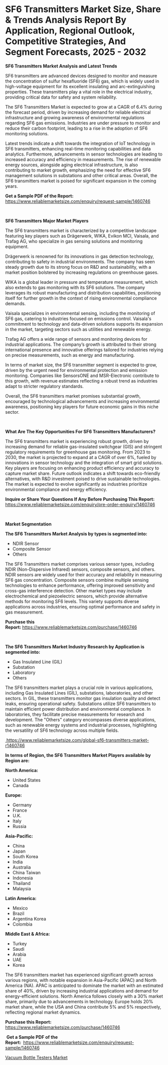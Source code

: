<p><h1>SF6 Transmitters Market Size, Share & Trends Analysis Report By Application, Regional Outlook, Competitive Strategies, And Segment Forecasts, 2025 - 2032</h1></p><p><strong>SF6 Transmitters Market Analysis and Latest Trends</strong></p>
<p><p>SF6 transmitters are advanced devices designed to monitor and measure the concentration of sulfur hexafluoride (SF6) gas, which is widely used in high-voltage equipment for its excellent insulating and arc-extinguishing properties. These transmitters play a vital role in the electrical industry, providing critical data for safety and system reliability.</p><p>The SF6 Transmitters Market is expected to grow at a CAGR of 6.4% during the forecast period, driven by increasing demand for reliable electrical infrastructure and growing awareness of environmental regulations regarding SF6 gas emissions. Industries are under pressure to monitor and reduce their carbon footprint, leading to a rise in the adoption of SF6 monitoring solutions.</p><p>Latest trends indicate a shift towards the integration of IoT technology in SF6 transmitters, enhancing real-time monitoring capabilities and data analytics. Furthermore, advancements in sensor technologies are leading to increased accuracy and efficiency in measurements. The rise of renewable energy sources, alongside aging electrical infrastructure, is also contributing to market growth, emphasizing the need for effective SF6 management solutions in substations and other critical areas. Overall, the SF6 transmitters market is poised for significant expansion in the coming years.</p></p>
<p><strong>Get a Sample PDF of the Report:&nbsp;</strong> <a href="https://www.reliablemarketsize.com/enquiry/request-sample/1460746?utm_campaign=2747&utm_medium=2&utm_source=Github&utm_content=ia&utm_term=24032025&utm_id=sf6-transmitters">https://www.reliablemarketsize.com/enquiry/request-sample/1460746</a></p>
<p>&nbsp;</p>
<p><strong>SF6 Transmitters Major Market Players</strong></p>
<p><p>The SF6 transmitters market is characterized by a competitive landscape featuring key players such as Drägerwerk, WIKA, Evikon MCI, Vaisala, and Trafag AG, who specialize in gas sensing solutions and monitoring equipment. </p><p>Drägerwerk is renowned for its innovations in gas detection technology, contributing to safety in industrial environments. The company has seen steady growth due to its strong focus on R&D and sustainability, with a market position bolstered by increasing regulations on greenhouse gases.</p><p>WIKA is a global leader in pressure and temperature measurement, which also extends to gas monitoring with its SF6 solutions. The company leverages its robust manufacturing and distribution capabilities, positioning itself for further growth in the context of rising environmental compliance demands.</p><p>Vaisala specializes in environmental sensing, including the monitoring of SF6 gas, catering to industries focused on emissions control. Vaisala's commitment to technology and data-driven solutions supports its expansion in the market, targeting sectors such as utilities and renewable energy.</p><p>Trafag AG offers a wide range of sensors and monitoring devices for industrial applications. The company’s growth is attributed to their strong international presence and innovative offerings tailored for industries relying on precise measurements, such as energy and manufacturing.</p><p>In terms of market size, the SF6 transmitter segment is expected to grow, driven by the urgent need for environmental protection and emission monitoring. Companies like SensorsONE and MSR-Electronic contribute to this growth, with revenue estimates reflecting a robust trend as industries adapt to stricter regulatory standards.</p><p>Overall, the SF6 transmitters market promises substantial growth, encouraged by technological advancements and increasing environmental awareness, positioning key players for future economic gains in this niche sector.</p></p>
<p>&nbsp;</p>
<p><strong>What Are The Key Opportunities For SF6 Transmitters Manufacturers?</strong></p>
<p><p>The SF6 transmitters market is experiencing robust growth, driven by increasing demand for reliable gas-insulated switchgear (GIS) and stringent regulatory requirements for greenhouse gas monitoring. From 2023 to 2030, the market is projected to expand at a CAGR of over 6%, fueled by innovations in sensor technology and the integration of smart grid solutions. Key players are focusing on enhancing product efficiency and accuracy to capture market share. Future outlook indicates a shift towards eco-friendly alternatives, with R&D investment poised to drive sustainable technologies. The market is expected to evolve significantly as industries prioritize environmental compliance and energy efficiency.</p></p>
<p><strong>Inquire or Share Your Questions If Any Before Purchasing This Report:</strong> <a href="https://www.reliablemarketsize.com/enquiry/pre-order-enquiry/1460746?utm_campaign=2747&utm_medium=2&utm_source=Github&utm_content=ia&utm_term=24032025&utm_id=sf6-transmitters">https://www.reliablemarketsize.com/enquiry/pre-order-enquiry/1460746</a></p>
<p>&nbsp;</p>
<p><strong>Market Segmentation</strong></p>
<p><strong>The SF6 Transmitters Market Analysis by types is segmented into:</strong></p>
<p><ul><li>NDIR Sensor</li><li>Composite Sensor</li><li>Others</li></ul></p>
<p><p>The SF6 Transmitters market comprises various sensor types, including NDIR (Non-Dispersive Infrared) sensors, composite sensors, and others. NDIR sensors are widely used for their accuracy and reliability in measuring SF6 gas concentration. Composite sensors combine multiple sensing technologies to enhance performance, offering improved sensitivity and cross-gas interference detection. Other market types may include electrochemical and piezoelectric sensors, which provide alternative methods for monitoring SF6 levels. This variety supports diverse applications across industries, ensuring optimal performance and safety in gas measurement.</p></p>
<p><strong>Purchase this Report:&nbsp;</strong><a href="https://www.reliablemarketsize.com/purchase/1460746?utm_campaign=2747&utm_medium=2&utm_source=Github&utm_content=ia&utm_term=24032025&utm_id=sf6-transmitters">https://www.reliablemarketsize.com/purchase/1460746</a></p>
<p>&nbsp;</p>
<p><strong>The SF6 Transmitters Market Industry Research by Application is segmented into:</strong></p>
<p><ul><li>Gas Insulated Line (GIL)</li><li>Substation</li><li>Laboratory</li><li>Others</li></ul></p>
<p><p>The SF6 transmitters market plays a crucial role in various applications, including Gas Insulated Lines (GIL), substations, laboratories, and other sectors. In GIL, these transmitters monitor gas insulation quality and detect leaks, ensuring operational safety. Substations utilize SF6 transmitters to maintain efficient power distribution and environmental compliance. In laboratories, they facilitate precise measurements for research and development. The "Others" category encompasses diverse applications, such as renewable energy systems and industrial processes, highlighting the versatility of SF6 technology across multiple fields.</p></p>
<p><a href="https://www.reliablemarketsize.com/global-sf6-transmitters-market-r1460746?utm_campaign=2747&utm_medium=2&utm_source=Github&utm_content=ia&utm_term=24032025&utm_id=sf6-transmitters">&nbsp;https://www.reliablemarketsize.com/global-sf6-transmitters-market-r1460746</a></p>
<p><strong>In terms of Region, the SF6 Transmitters Market Players available by Region are:</strong></p>
<p>
    <p> <strong> North America: </strong>
        <ul>
            <li>United States</li>
            <li>Canada</li>
        </ul>
        </p> 
    <p> <strong> Europe: </strong>
        <ul>
            <li>Germany</li>
            <li>France</li>
            <li>U.K.</li>
            <li>Italy</li>
            <li>Russia</li>
        </ul>
        </p> 
    <p> <strong> Asia-Pacific: </strong>
        <ul>
            <li>China</li>
            <li>Japan</li>
            <li>South Korea</li>
            <li>India</li>
            <li>Australia</li>
            <li>China Taiwan</li>
            <li>Indonesia</li>
            <li>Thailand</li>
            <li>Malaysia</li>
        </ul>
        </p> 
    <p> <strong> Latin America: </strong>
        <ul>
            <li>Mexico</li>
            <li>Brazil</li>
            <li>Argentina Korea</li>
            <li>Colombia</li>
        </ul>
        </p> 
    <p> <strong> Middle East & Africa: </strong>
        <ul>
            <li>Turkey</li>
            <li>Saudi</li>
            <li>Arabia</li>
            <li>UAE</li>
            <li>Korea</li>
        </ul>
    </p>
    </p>
<p><p>The SF6 transmitters market has experienced significant growth across various regions, with notable expansion in Asia-Pacific (APAC) and North America (NA). APAC is anticipated to dominate the market with an estimated share of 40%, driven by increasing industrial applications and demand for energy-efficient solutions. North America follows closely with a 30% market share, primarily due to advancements in technology. Europe holds 20% market share, while the USA and China contribute 5% and 5% respectively, reflecting regional market dynamics.</p></p>
<p><strong>Purchase this Report: </strong><a href="https://www.reliablemarketsize.com/purchase/1460746?utm_campaign=2747&utm_medium=2&utm_source=Github&utm_content=ia&utm_term=24032025&utm_id=sf6-transmitters">https://www.reliablemarketsize.com/purchase/1460746</a></p>
<p>&nbsp;<strong>Get a Sample PDF of the Report:&nbsp;&nbsp;</strong><a href="https://www.reliablemarketsize.com/enquiry/request-sample/1460746?utm_campaign=2747&utm_medium=2&utm_source=Github&utm_content=ia&utm_term=24032025&utm_id=sf6-transmitters">https://www.reliablemarketsize.com/enquiry/request-sample/1460746</a></p>
<p><strong></strong></p>
<p><p><a href="https://github.com/berbelsagwan/Market-Research-Report-List-1/blob/main/vacuum-bottle-testers-market.md?utm_campaign=2747&utm_medium=2&utm_source=Github&utm_content=ia&utm_term=24032025&utm_id=sf6-transmitters">Vacuum Bottle Testers Market</a></p></p>